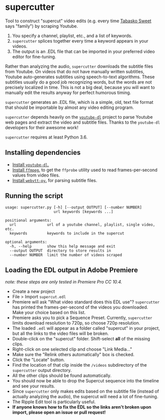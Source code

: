 # supercutter
Tool to construct "supercut" video edits (e.g. every time [Tabasko Sweet](https://www.youtube.com/playlist?list=PLi_iu5SegOb2kvX550TRTkJopEFE1eBs4) says "family") by scraping Youtube.

1. You specify a channel, playlist, etc., and a list of keywords.
2. `supercutter` splices together every time a keyword appears in your videos.
3. The output is an .EDL file that can be imported in your preferred video editor for fine-tuning.

Rather than analyzing the audio, `supercutter` downloads the subtitle files from Youtube.
On videos that do not have manually written subtitles, Youtube auto-generates subtitles using speech-to-text algorithms.
These subtitles usually do a good job recognizing words, but the words are not precisely localized in time.
This is not a big deal, because you will want to manually edit the results anyway for perfect humorous timing.

`supercutter` generates an .EDL file, which is a simple, old, text file format that should be importable by almost any video editing program.

`supercutter` depends heavily on the [`youtube-dl`](https://rg3.github.io/youtube-dl/) project to parse Youtube web pages and extract the video and subtitle files.
Thanks to the `youtube-dl` developers for their awesome work!

`supercutter` requires at least Python 3.6.

## Installing dependencies

* [Install `youtube-dl`.](https://github.com/rg3/youtube-dl/blob/master/README.md#installation)
* [Install `ffmpeg`.](https://ffmpeg.org/download.html) to get the `ffprobe` utility used to read frames-per-second values from video files.
* [Install `webvtt-py`.](https://webvtt-py.readthedocs.io/en/latest/quickstart.html#installation) for parsing subtitle files.

## Running the script

    usage: supercutter.py [-h] [--output OUTPUT] [--number NUMBER]
                          url keywords [keywords ...]

    positional arguments:
      url              url of a youtube channel, playlist, single video, etc.
      keywords         keywords to include in the supercut

    optional arguments:
      -h, --help       show this help message and exit
      --output OUTPUT  directory to store results in
      --number NUMBER  limit the number of videos scraped

## Loading the EDL output in Adobe Premiere

*note: these steps are only tested in Premiere Pro CC 10.4.*

* Create a new project
* File > Import `supercut.edl`
* Premiere will ask "What video standard does this EDL use"? `supercutter` has printed the frames-per-second of the videos you downloaded. Make your choice based on this list.
* Premiere asks you to pick a Sequence Preset. Currently, `supercutter` limits download resolution to 720p, so choose 720p resolution.
* The loaded `.edl` will appear as a folder called "supercut" in your project, but all the links to the video files will be broken.
* Double-click on the "supercut" folder. Shift-select **all** of the missing clips.
* Right-click on one selected clip and choose "Link Media..."
* Make sure the "Relink others automatically" box is checked.
* Click the "Locate" button.
* Find the location of that clip inside the `/videos` subdirectory of the `supercutter` output directory.
* All the other clips should be found automatically.
* You should now be able to drop the Supercut sequence into the timeline and see your results.
* Since `supercutter` only makes edits based on the subtitle file (instead of actually analyzing the audio), the supercut will need a lot of fine-tuning.
* The Ripple Edit tool is particularly useful.
* **If anyone knows how to fix the EDL so the links aren't broken upon import, please open an issue or pull request!**
